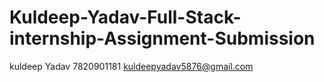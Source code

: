 # Kuldeep-Yadav-Full-Stack-internship-Assignment-Submission
 kuldeep Yadav
 7820901181
 kuldeepyadav5876@gmail.com
 
